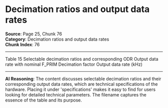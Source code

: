 # Decimation ratios and output data rates

**Source**: Page 25, Chunk 76  
**Category**: Decimation ratios and output data rates  
**Chunk Index**: 76

---

Table 15 Selectable decimation ratios and corresponding ODR
Output data rate with nominal F_PRIM
Decimation factor Output data rate
(kHz)

---

**AI Reasoning**: The content discusses selectable decimation ratios and their corresponding output data rates, which are technical specifications of the hardware. Placing it under 'specifications' makes it easy to find for users looking for detailed technical parameters. The filename captures the essence of the table and its purpose.
